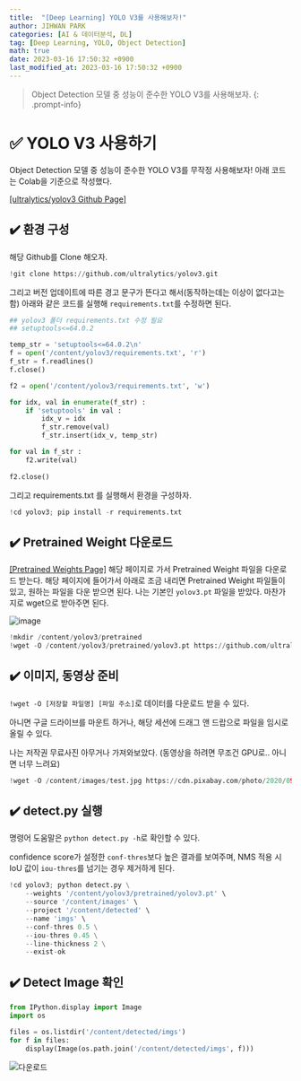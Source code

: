 ```yaml
---
title:  "[Deep Learning] YOLO V3를 사용해보자!"
author: JIHWAN PARK
categories: [AI & 데이터분석, DL]
tag: [Deep Learning, YOLO, Object Detection]
math: true
date: 2023-03-16 17:50:32 +0900
last_modified_at: 2023-03-16 17:50:32 +0900
---
```

> Object Detection 모델 중 성능이 준수한 YOLO V3를 사용해보자.
{: .prompt-info}

# ✅ YOLO V3 사용하기
Object Detection 모델 중 성능이 준수한 YOLO V3를 무작정 사용해보자! 아래 코드는 Colab을 기준으로 작성했다.

<a href='https://github.com/ultralytics/yolov3#quick-start-examples' target='_blank'>[ultralytics/yolov3 Github Page]</a>

## ✔️ 환경 구성

해당 Github를 Clone 해오자.

```python
!git clone https://github.com/ultralytics/yolov3.git
```

그리고 버전 업데이트에 따른 경고 문구가 뜬다고 해서(동작하는데는 이상이 없다고는 함) 아래와 같은 코드를 실행해 `requirements.txt`를 수정하면 된다.

```python
## yolov3 폴더 requirements.txt 수정 필요
## setuptools<=64.0.2

temp_str = 'setuptools<=64.0.2\n' 
f = open('/content/yolov3/requirements.txt', 'r') 
f_str = f.readlines() 
f.close() 

f2 = open('/content/yolov3/requirements.txt', 'w') 

for idx, val in enumerate(f_str) : 
    if 'setuptools' in val : 
        idx_v = idx 
        f_str.remove(val) 
        f_str.insert(idx_v, temp_str) 

for val in f_str : 
    f2.write(val) 
    
f2.close()
```

그리고 requirements.txt 를 실행해서 환경을 구성하자.

```python
!cd yolov3; pip install -r requirements.txt
```

## ✔️ Pretrained Weight 다운로드
 
<a href='https://github.com/ultralytics/yolov3/releases' target='_blank'>[Pretrained Weights Page]</a> 해당 페이지로 가서 Pretrained Weight 파일을 다운로드 받는다. 해당 페이지에 들어가서 아래로 조금 내리면 Pretrained Weight 파일들이 있고, 원하는 파일을 다운 받으면 된다. 나는 기본인 `yolov3.pt` 파일을 받았다. 마찬가지로 wget으로 받아주면 된다.

![image](https://user-images.githubusercontent.com/76936390/225602691-b658773f-45cf-47a8-a471-0fc891b0ff52.png)

```python
!mkdir /content/yolov3/pretrained
!wget -O /content/yolov3/pretrained/yolov3.pt https://github.com/ultralytics/yolov3/releases/download/v9.6.0/yolov3.pt
```

## ✔️ 이미지, 동영상 준비
`!wget -O [저장할 파일명] [파일 주소]`로 데이터를 다운로드 받을 수 있다.

아니면 구글 드라이브를 마운트 하거나, 해당 세션에 드래그 앤 드랍으로 파일을 임시로 올릴 수 있다. 

나는 저작권 무료사진 아무거나 가져와보았다. (동영상을 하려면 무조건 GPU로.. 아니면 너무 느려요)

```python
!wget -O /content/images/test.jpg https://cdn.pixabay.com/photo/2020/09/22/22/32/people-5594462__340.jpg
```

## ✔️ detect.py 실행
명령어 도움말은 `python detect.py -h`로 확인할 수 있다.

confidence score가 설정한 `conf-thres`보다 높은 결과를 보여주며, NMS 적용 시 IoU 값이 `iou-thres`를 넘기는 경우 제거하게 된다.

```python
!cd yolov3; python detect.py \
    --weights '/content/yolov3/pretrained/yolov3.pt' \
    --source '/content/images' \
    --project '/content/detected' \
    --name 'imgs' \
    --conf-thres 0.5 \
    --iou-thres 0.45 \
    --line-thickness 2 \
    --exist-ok
```

## ✔️ Detect Image 확인
```python
from IPython.display import Image
import os

files = os.listdir('/content/detected/imgs')
for f in files:
    display(Image(os.path.join('/content/detected/imgs', f)))
```

![다운로드](https://user-images.githubusercontent.com/76936390/225605811-2cce4a92-d4f7-4fd2-89da-1d7067d07a10.jpg)